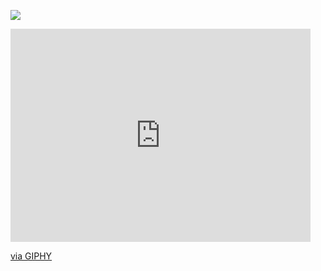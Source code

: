 [logo]: https://giphy.com/gifs/F7Y0u0wTk9v0bh6v1Q "Logo Title Text 2"
![](https://giphy.com/gifs/F7Y0u0wTk9v0bh6v1Q)
<iframe src="https://giphy.com/embed/F7Y0u0wTk9v0bh6v1Q" width="480" height="341" style="" frameBorder="0" class="giphy-embed" allowFullScreen></iframe><p><a href="https://giphy.com/gifs/F7Y0u0wTk9v0bh6v1Q">via GIPHY</a></p>
